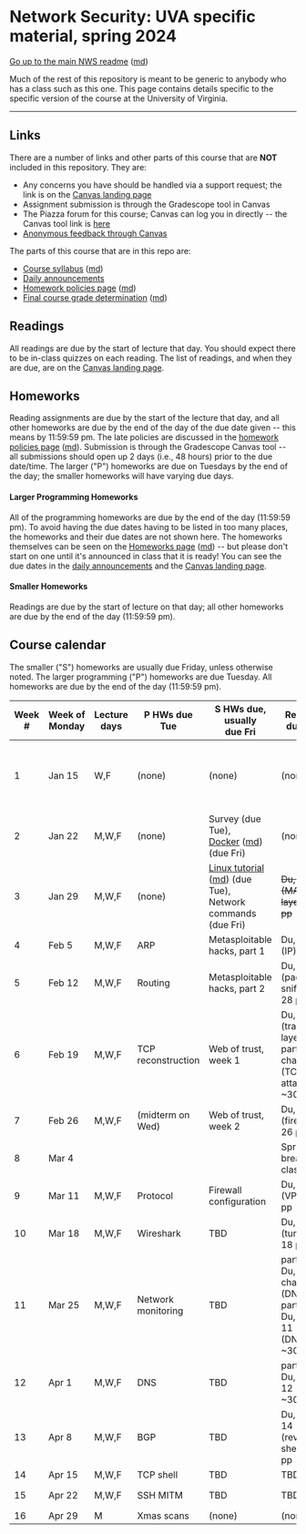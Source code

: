 Network Security: UVA specific material, spring 2024
==================================================

[Go up to the main NWS readme](../readme.html) ([md](../readme.md))

Much of the rest of this repository is meant to be generic to anybody who has a class such as this one. This page contains details specific to the specific version of the course at the University of Virginia.

------------------------------------------------------------

Links
-----

There are a number of links and other parts of this course that are **NOT** included in this repository. They are:

- Any concerns you have should be handled via a support request; the link is on the [Canvas landing page][1]
- Assignment submission is through the Gradescope tool in Canvas
- The Piazza forum for this course; Canvas can log you in directly -- the Canvas tool link is [here](https://canvas.its.virginia.edu/courses/92875/external_tools/21)
- [Anonymous feedback through Canvas](https://canvas.its.virginia.edu/courses/92875/external_tools/5876)

<!-- no longer available in canvas:

- ~~[Email list archive](...): not a canvas tool~~
- ~~[Anonymous feedback](...): not a canvas tool~~

--> 

The parts of this course that are in this repo are:

- [Course syllabus](syllabus.html) ([md](syllabus.md))
- [Daily announcements](daily-announcements.html#/)
- [Homework policies page](hw-policies.html) ([md](hw-policies.md))
- [Final course grade determination](grades.html) ([md](grades.md))


Readings
--------

<!-- All scholarly articles (such as from the ACM digital library) can be obtained from free from any UVA wireless network. Some of them you will *NOT* be able to get it for free from your home Internet provider such as Comcast (unless you live in a UVA dorm, of course) without using a UVA VPN. -->

All readings are due by the start of lecture that day. You should expect there to be in-class quizzes on each reading.  The list of readings, and when they are due, are on the [Canvas landing page][1].


Homeworks
---------

Reading assignments are due by the start of the lecture that day, and all other homeworks are due by the end of the day of the due date given -- this means by 11:59:59 pm. The late policies are discussed in the [homework policies page](hw-policies.html) ([md](hw-policies.md)). Submission is through the Gradescope Canvas tool -- all submissions should open up 2 days (i.e., 48 hours) prior to the due date/time. The larger ("P") homeworks are due on Tuesdays by the end of the day; the smaller homeworks will have varying due days.


#### Larger Programming Homeworks

All of the programming homeworks are due by the end of the day (11:59:59 pm). To avoid having the due dates having to be listed in too many places, the homeworks and their due dates are not shown here. The homeworks themselves can be seen on the [Homeworks page](../hws/index.html) ([md](../hws/index.md)) -- but please don't start on one until it's announced in class that it is ready! You can see the due dates in the [daily announcements](daily-announcements.html#/) and the [Canvas landing page][1].


#### Smaller Homeworks

Readings are due by the start of lecture on that day; all other homeworks are due by the end of the day (11:59:59 pm).



Course calendar
---------------

The smaller ("S") homeworks are usually due Friday, unless otherwise noted.  The larger programming ("P") homeworks are due Tuesday.  All homeworks are due by the end of the day (11:59:59 pm).

| Week<br># | Week&nbsp;of<br>Monday | Lecture<br>days | P HWs due Tue | S HWs due, usually <br> due Fri | Readings due Mon | Expected Topics | Actual Progress |
|----|----------|--------|---------|--------------|-----------------|-----------------|----|
| 1 | Jan 15 | W,F | (none) | (none) | (none) | [Introduction](../slides/introduction.html#/), [Physical layer](../slides/physical-layer.html#/) | Wed: introduction (finished); Fri: physical layer (finished) |
| 2 | Jan 22 | M,W,F | (none) | Survey (due Tue),<br>[Docker](../hws/docker/index.html) ([md](../hws/docker/index.md)) (due Fri) | (none) | [Data link layer](../slides/link-layer.html#/) | Mon: link layer to 5.5 |
| 3 | Jan 29 | M,W,F | (none) | [Linux tutorial](../hws/linux/index.html) ([md](../hws/linux/index.md)) (due Tue), <br>Network commands (due Fri) | ~~Du, chap 2 (MAC layer); 18 pp~~ | [Network layer](../slides/network-layer.html#/) | |
| 4 | Feb 5 | M,W,F | ARP | Metasploitable hacks, part 1 | Du, chap 3 (IP); 22 pp | | |
| 5 | Feb 12 | M,W,F | Routing | Metasploitable hacks, part 2 | Du, chap 4 (packet sniffing); 28 pp | | |
| 6 | Feb 19 | M,W,F | TCP reconstruction | Web of trust, week 1 | Du, chap 5 (transport layer), <br>parts of chap 6 (TCP attacks); ~30 pp | | |
| 7 | Feb 26 | M,W,F | (midterm on Wed) | Web of trust, week 2 | Du, chap 7 (firewall); 26 pp | | |
| 8 | Mar 4 | | | | Spring break (no classes) | | |
| 9 | Mar 11 | M,W,F | Protocol | Firewall configuration | Du, chap 8 (VPN); 32 pp | | |
| 10 | Mar 18 | M,W,F | Wireshark | TBD | Du, chap 9 (tunneling); 18 pp | | |
| 11 | Mar 25 | M,W,F | Network monitoring | TBD | parts of Du, chapter 10 (DNS),<br>parts of Du, chap 11 (DNSSEC); ~30 pp | | |
| 12 | Apr 1 | M,W,F | DNS | TBD | parts of Du, chap 12 (BGP); ~30 pp | | |
| 13 | Apr 8 | M,W,F | BGP | TBD | Du, chap 14 (reverse shell); 14 pp | | |
| 14 | Apr 15 | M,W,F | TCP shell | TBD | TBD | | |
| 15 | Apr 22 | M,W,F | SSH MITM | TBD | TBD | Miscellaneous Topics | |
| 16 | Apr 29 | M | Xmas scans | (none) | (none) | | |

[1]: https://canvas.its.virginia.edu/courses/92875
